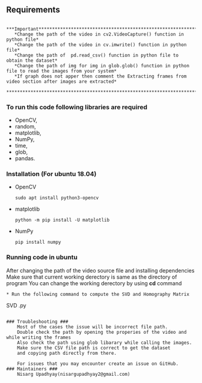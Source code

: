 
## Requirements
       ***Important****************************************************************
       *Change the path of the video in cv2.VideoCapture() function in python file*
       *Change the path of the video in cv.imwrite() function in python file*
       *Change the path of  pd.read_csv() function in python file to obtain the dataset*
       *Change the path of img for img in glob.glob() function in python file to read the images from your system*
       *If graph does not apper then comment the Extracting frames from video section after images are extracted*
       ****************************************************************************
### To run this code following libraries are required
* OpenCV, 
* random, 
* matplotlib, 
* NumPy, 
* time,
* glob,
* pandas.

### Installation (For ubuntu 18.04) ###
* OpenCV
	````
	sudo apt install python3-opencv
	````
* matplotlib
	````
	python -m pip install -U matplotlib
	````
* NumPy
	````
	pip install numpy
	````
	
### Running code in ubuntu
After changing the path of the video source file and installing dependencies
Make sure that current working derectory is same as the directory of program
You can change the working derectory by using **cd** command


````
* Run the following command to compute the SVD and Homography Matrix
````
SVD .py
````

### Troubleshooting ###
	Most of the cases the issue will be incorrect file path.
	Double check the path by opening the properies of the video and while writing the frames
	Also check the path using glob libarary while calling the images.
	Make sure the CSV file path is correct to get the dataset
	and copying path directly from there.

	For issues that you may encounter create an issue on GitHub.
### Maintainers ###
	Nisarg Upadhyay(nisargupadhyay2@gmail.com)
